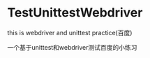 # TestUnittestWebdriver
this is webdriver and unittest practice(百度)

一个基于unittest和webdriver测试百度的小练习



